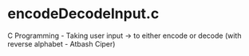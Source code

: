 # encodeDecodeInput.c
C Programming -  Taking user input -> to either encode or decode (with reverse alphabet - Atbash Ciper)
